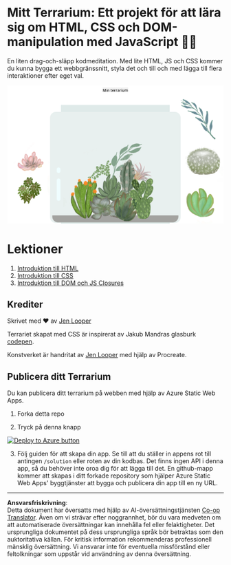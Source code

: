 <!--
CO_OP_TRANSLATOR_METADATA:
{
  "original_hash": "7965cd2bc5dc92ad888dc4c6ab2ab70a",
  "translation_date": "2025-08-26T21:28:12+00:00",
  "source_file": "3-terrarium/README.md",
  "language_code": "sv"
}
-->
# Mitt Terrarium: Ett projekt för att lära sig om HTML, CSS och DOM-manipulation med JavaScript 🌵🌱

En liten drag-och-släpp kodmeditation. Med lite HTML, JS och CSS kommer du kunna bygga ett webbgränssnitt, styla det och till och med lägga till flera interaktioner efter eget val.

![mitt terrarium](../../../translated_images/screenshot_gray.0c796099a1f9f25e40aa55ead81f268434c00af30d7092490759945eda63067d.sv.png)

# Lektioner

1. [Introduktion till HTML](./1-intro-to-html/README.md)
2. [Introduktion till CSS](./2-intro-to-css/README.md)
3. [Introduktion till DOM och JS Closures](./3-intro-to-DOM-and-closures/README.md)

## Krediter

Skrivet med ♥️ av [Jen Looper](https://www.twitter.com/jenlooper)

Terrariet skapat med CSS är inspirerat av Jakub Mandras glasburk [codepen](https://codepen.io/Rotarepmi/pen/rjpNZY).

Konstverket är handritat av [Jen Looper](http://jenlooper.com) med hjälp av Procreate.

## Publicera ditt Terrarium

Du kan publicera ditt terrarium på webben med hjälp av Azure Static Web Apps.

1. Forka detta repo

2. Tryck på denna knapp

[![Deploy to Azure button](https://aka.ms/deploytoazurebutton)](https://portal.azure.com/?feature.customportal=false&WT.mc_id=academic-77807-sagibbon#create/Microsoft.StaticApp)

3. Följ guiden för att skapa din app. Se till att du ställer in appens rot till antingen `/solution` eller roten av din kodbas. Det finns ingen API i denna app, så du behöver inte oroa dig för att lägga till det. En github-mapp kommer att skapas i ditt forkade repository som hjälper Azure Static Web Apps' byggtjänster att bygga och publicera din app till en ny URL.

---

**Ansvarsfriskrivning**:  
Detta dokument har översatts med hjälp av AI-översättningstjänsten [Co-op Translator](https://github.com/Azure/co-op-translator). Även om vi strävar efter noggrannhet, bör du vara medveten om att automatiserade översättningar kan innehålla fel eller felaktigheter. Det ursprungliga dokumentet på dess ursprungliga språk bör betraktas som den auktoritativa källan. För kritisk information rekommenderas professionell mänsklig översättning. Vi ansvarar inte för eventuella missförstånd eller feltolkningar som uppstår vid användning av denna översättning.